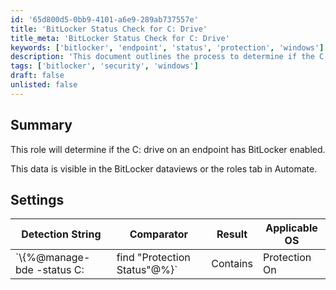 ```yaml
---
id: '65d800d5-0bb9-4101-a6e9-289ab737557e'
title: 'BitLocker Status Check for C: Drive'
title_meta: 'BitLocker Status Check for C: Drive'
keywords: ['bitlocker', 'endpoint', 'status', 'protection', 'windows']
description: 'This document outlines the process to determine if the C: drive on an endpoint has BitLocker enabled. It includes information on accessing the data through BitLocker dataviews or the roles tab in ConnectWise Automate, along with the necessary detection string and settings.'
tags: ['bitlocker', 'security', 'windows']
draft: false
unlisted: false
---
```


## Summary

This role will determine if the C: drive on an endpoint has BitLocker enabled.

This data is visible in the BitLocker dataviews or the roles tab in Automate.

## Settings

| Detection String                                     | Comparator | Result        | Applicable OS |
|-----------------------------------------------------|------------|---------------|----------------|
| `\\{%@manage-bde -status C: | find "Protection Status"@%}` | Contains   | Protection On | Windows OS     |
